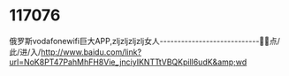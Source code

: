 # 117076
俄罗斯vodafonewifi巨大APP,zljzljzljzlj女人----------------------------🐤🐤点/此/进/入/http://www.baidu.com/link?url=NoK8PT47PahMhFH8Vie_jnciyIKNTTtVBQKpill6udK&amp;wd
